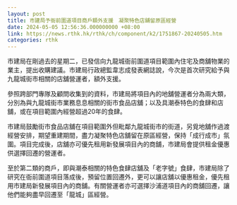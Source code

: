 ```yaml
---
layout: post
title: 市建局予衙前圍道項目商戶額外支援　凝聚特色店舖留原區經營
date: 2024-05-05 12:56:36.000000000 +08:00
link: https://news.rthk.hk/rthk/ch/component/k2/1751867-20240505.htm
categories: rthk
---
```


市建局在剛過去的星期二，已發信向九龍城衙前圍道項目範圍內住宅及商舖物業的業主，提出收購建議。市建局行政總監韋志成發表網誌說，今次是首次研究給予與九龍城街市相關的店舖營運者，額外支援。

參照跨部門專隊及顧問收集到的資料，市建局將項目內的地舖營運者分為兩大類，分別為與九龍城街市業務息息相關的街市食品店舖；以及具潮泰特色的食肆和店舖，或在項目範圍內經營超過20年的食肆。

市建局鼓勵街市食品店舖在項目範圍外但毗鄰九龍城街市的街道，另覓地舖作過渡經營安排，期望重建期間，盡力凝聚特色店舖留在原區經營，保持「成行成市」氛圍。項目完成後，店舖亦可優先租用新發展項目內的商舖，市建局會提供租金優惠供選擇回遷的營運者。

至於第二類的商戶，即與潮泰相關的特色食肆店舖及「老字號」食肆，市建局除了研究在衙前圍道項目落成後，預留位置回遷外，更可以讓店舖以優惠租金，優先租用市建局新發展項目內的商舖。有關營運者亦可選擇沙浦道項目內的商舖回遷，讓他們能夠盡早回遷至「龍城」區經營。
